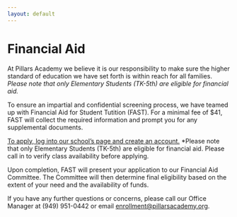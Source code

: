 ```yaml
---
layout: default
---
```


# Financial Aid

At Pillars Academy we believe it is our responsibility to make sure the higher standard of education we have set forth is within reach for all families. *Please note that only Elementary Students (TK-5th) are eligible for financial aid.*

To ensure an impartial and confidential screening process, we have teamed up with Financial Aid for Student Tutition (FAST). For a minimal fee of $41, FAST will collect the required information and prompt you for any supplemental documents.

[To apply, log into our school’s page and create an account.](https://www.ismfast.com/V3/FastPage.php?id=21fd3aea06d6887cf80bf1704fa92888) *Please note that only Elementary Students (TK-5th) are eligible for financial aid. Please call in to verify class availability before applying.

Upon completion, FAST will present your application to our Financial Aid Committee. The Committee will then determine final eligibility based on the extent of your need and the availability of funds.

If you have any further questions or concerns, please call our Office Manager at (949) 951-0442 or email <enrollment@pillarsacademy.org>.

